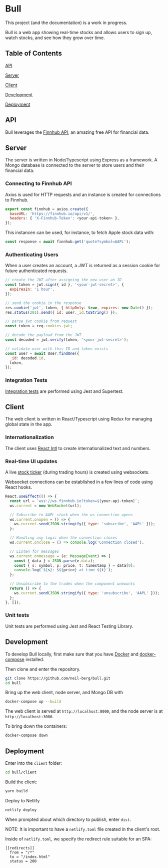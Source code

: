 # Bull

This project (and the documentation) is a work in progress.

Bull is a web app showing real-time stocks and allows users to sign up, watch
stocks, and see how they grow over time.

## Table of Contents

[API](#api)

[Server](#server)

[Client](#client)

[Development](#development)

[Deployment](#deployment)

## API

Bull leverages the [Finnhub API](https://finnhub.io/), an amazing free API for financial data.

## Server

The server is written in Node/Typescript using Express as a framework. A Mongo
database is connected to the server to store users and their financial data.

### Connecting to Finnhub API

Axios is used for HTTP requests and an instance is created for connections to
Finnhub.

```js
export const finnhub = axios.create({
  baseURL: 'https://finnhub.io/api/v1/',
  headers: { 'X-Finnhub-Token': <your-api-token> },
});
```

This instancen can be used, for instance, to fetch Apple stock data with:

```js
const response = await finnhub.get('quote?symbol=AAPL');
```

### Authenticating Users

When a user creates an account, a JWT is returned as a session cookie for future
authenticated requests.

```js
// create the JWT after assigning the new user an ID
const token = jwt.sign({ id }, '<your-jwt-secret>', {
  expiresIn: '1 hour',
});
```

```js
// send the cookie in the response
res.cookie('jwt', token, { httpOnly: true, expires: new Date() });
res.status(201).send({ id: user._id.toString() });
```

```js
// parse jwt cookie from request
const token = req.cookies.jwt;

// decode the payload from the JWT
const decoded = jwt.verify(token, '<your-jwt-secret>');

// validate user with this ID and token exists
const user = await User.findOne({
  _id: decoded.id,
  token,
});
```

### Integration Tests

[Integration tests](https://github.com/neil-berg/bull/blob/master/server/src/tests/integration/create-user.integration.test.ts) are performed using Jest and Supertest.

## Client

The web client is written in React/Typescript using Redux for managing global
state in the app.

### Internationalization

The client uses [React Intl](https://formatjs.io/docs/getting-started/installation/)
to create internationalized text and numbers.

### Real-time UI updates

A live [stock ticker](https://github.com/neil-berg/bull/blob/master/client/src/features/ticker/LiveTicker.tsx)
(during trading hours) is created using websockets.

Websocket connections can be established in a few lines of code using React hooks.

```js
React.useEffect(() => {
  const url = `wss://ws.finnhub.io?token=${your-api-token}`;
  ws.current = new WebSocket(url);

  // Subscribe to AAPL stock when the ws connection opens
  ws.current.onopen = () => {
    ws.current.send(JSON.stringify({ type: 'subscribe', 'AAPL' }));
  };

  // Handling any logic when the connection closes
  ws.current.onclose = () => console.log('Connection closed');

  // Listen for messages
  ws.current.onmessage = (e: MessageEvent) => {
    const { data } = JSON.parse(e.data);
    const { s: symbol, p: price, t: timestamp } = data[0];
    console.log(`${s}: $${price} at time ${t}`);
  };

  // Unsubscribe to the trades when the component unmounts
  return () => {
    ws.current.send(JSON.stringify({ type: 'unsubscribe', 'AAPL' }));
  };
}, []);
```

### Unit tests

Unit tests are performed using Jest and React Testing Library.

## Development

To develop Bull locally, first make sure that you have [Docker](https://docs.docker.com/get-docker/)
and [docker-compose](https://docs.docker.com/compose/install/) installed.

Then clone and enter the repository.

```sh
git clone https://github.com/neil-berg/bull.git
cd bull
```

Bring up the web client, node server, and Mongo DB with

```sh
docker-compose up --build
```

The web client is served at `http://localhost:8000`, and the
node server is at `http://localhost:3000`.

To bring down the containers:

```sh
docker-compose down
```

## Deployment

Enter into the `client` folder:

```sh
cd bull/client
```

Build the client:

```sh
yarn build
```

Deploy to Netlify

```sh
netlify deploy
```

When prompted about which directory to publish, enter `dist`.

NOTE: It is important to have a `netlify.toml` file created in the client's root.

Inside of `netlify.toml`, we specify the redirect rule suitable for an SPA:

```
[[redirects]]
  from = "/*"
  to = "/index.html"
  status = 200
```
